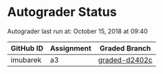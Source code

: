 # Autograder Status
Autograder last run at: October 15, 2018 at 09:40

| GitHub ID | Assignment | Graded Branch |
|-----------|------------|---------------|
| imubarek | a3 | [graded-d2402c](https://github.com/Fall2018COMP401-001/a3-imubarek/tree/graded-d2402c) | 
